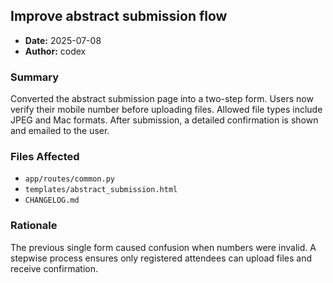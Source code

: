 ## Improve abstract submission flow

- **Date:** 2025-07-08
- **Author:** codex

### Summary
Converted the abstract submission page into a two-step form. Users now verify their mobile number before uploading files. Allowed file types include JPEG and Mac formats. After submission, a detailed confirmation is shown and emailed to the user.

### Files Affected
- `app/routes/common.py`
- `templates/abstract_submission.html`
- `CHANGELOG.md`

### Rationale
The previous single form caused confusion when numbers were invalid. A stepwise process ensures only registered attendees can upload files and receive confirmation.

